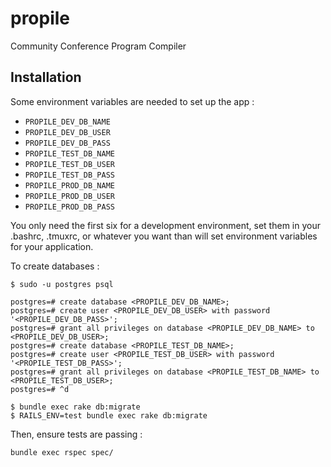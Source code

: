 propile
=======

Community Conference Program Compiler


## Installation

Some environment variables are needed to set up the app :

* `PROPILE_DEV_DB_NAME`
* `PROPILE_DEV_DB_USER`
* `PROPILE_DEV_DB_PASS`
* `PROPILE_TEST_DB_NAME`
* `PROPILE_TEST_DB_USER`
* `PROPILE_TEST_DB_PASS`
* `PROPILE_PROD_DB_NAME`
* `PROPILE_PROD_DB_USER`
* `PROPILE_PROD_DB_PASS`

You only need the first six for a development environment, set them in your
.bashrc, .tmuxrc, or whatever you want than will set environment variables for
your application.

To create databases :

    $ sudo -u postgres psql

    postgres=# create database <PROPILE_DEV_DB_NAME>;
    postgres=# create user <PROPILE_DEV_DB_USER> with password '<PROPILE_DEV_DB_PASS>';
    postgres=# grant all privileges on database <PROPILE_DEV_DB_NAME> to <PROPILE_DEV_DB_USER>;
    postgres=# create database <PROPILE_TEST_DB_NAME>;
    postgres=# create user <PROPILE_TEST_DB_USER> with password '<PROPILE_TEST_DB_PASS>';
    postgres=# grant all privileges on database <PROPILE_TEST_DB_NAME> to <PROPILE_TEST_DB_USER>;
    postgres=# ^d

    $ bundle exec rake db:migrate
    $ RAILS_ENV=test bundle exec rake db:migrate

Then, ensure tests are passing :

    bundle exec rspec spec/
